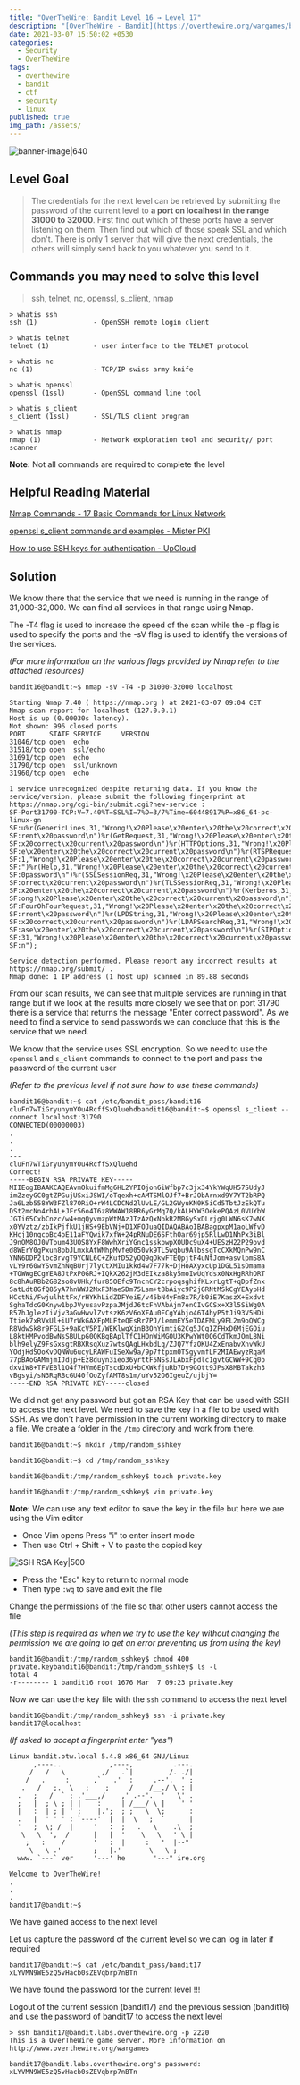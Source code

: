```yaml
---
title: "OverTheWire: Bandit Level 16 → Level 17"
description: "[OverTheWire - Bandit](https://overthewire.org/wargames/bandit/bandit17.html)"
date: 2021-03-07 15:50:02 +0530
categories:
  - Security
  - OverTheWire
tags:
  - overthewire
  - bandit
  - ctf
  - security
  - linux
published: true
img_path: /assets/
---
```


![banner-image|640](overthewire-banner.png)

## Level Goal

> The credentials for the next level can be retrieved by submitting the password of the current level to **a port on localhost in the range 31000 to 32000**. First find out which of these ports have a server listening on them. Then find out which of those speak SSL and which don't. There is only 1 server that will give the next credentials, the others will simply send back to you whatever you send to it.

## Commands you may need to solve this level

> ssh, telnet, nc, openssl, s_client, nmap

```
> whatis ssh  
ssh (1)              - OpenSSH remote login client  

> whatis telnet  
telnet (1)           - user interface to the TELNET protocol  

> whatis nc      
nc (1)               - TCP/IP swiss army knife  

> whatis openssl  
openssl (1ssl)       - OpenSSL command line tool  

> whatis s_client  
s_client (1ssl)      - SSL/TLS client program  

> whatis nmap      
nmap (1)             - Network exploration tool and security/ port scanner
```

**Note:** Not all commands are required to complete the level

## Helpful Reading Material

[Nmap Commands - 17 Basic Commands for Linux Network](https://phoenixnap.com/kb/nmap-command-linux-examples)

[openssl s_client commands and examples - Mister PKI](https://www.misterpki.com/openssl-s-client/)

[How to use SSH keys for authentication - UpCloud](https://upcloud.com/community/tutorials/use-ssh-keys-authentication/)

## Solution

We know there that the service that we need is running in the range of 31,000-32,000. We can find all services in that range using Nmap.

The -T4 flag is used to increase the speed of the scan while the -p flag is used to specify the ports and the -sV flag is used to identify the versions of the services.

_(For more information on the various flags provided by Nmap refer to the attached resources)_

```
bandit16@bandit:~$ nmap -sV -T4 -p 31000-32000 localhost

Starting Nmap 7.40 ( https://nmap.org ) at 2021-03-07 09:04 CET
Nmap scan report for localhost (127.0.0.1)
Host is up (0.00030s latency).
Not shown: 996 closed ports
PORT      STATE SERVICE     VERSION
31046/tcp open  echo
31518/tcp open  ssl/echo
31691/tcp open  echo
31790/tcp open  ssl/unknown
31960/tcp open  echo

1 service unrecognized despite returning data. If you know the service/version, please submit the following fingerprint at https://nmap.org/cgi-bin/submit.cgi?new-service :
SF-Port31790-TCP:V=7.40%T=SSL%I=7%D=3/7%Time=60448917%P=x86_64-pc-linux-gn
SF:u%r(GenericLines,31,"Wrong!\x20Please\x20enter\x20the\x20correct\x20cur
SF:rent\x20password\n")%r(GetRequest,31,"Wrong!\x20Please\x20enter\x20the\
SF:x20correct\x20current\x20password\n")%r(HTTPOptions,31,"Wrong!\x20Pleas
SF:e\x20enter\x20the\x20correct\x20current\x20password\n")%r(RTSPRequest,3
SF:1,"Wrong!\x20Please\x20enter\x20the\x20correct\x20current\x20password\n
SF:")%r(Help,31,"Wrong!\x20Please\x20enter\x20the\x20correct\x20current\x2
SF:0password\n")%r(SSLSessionReq,31,"Wrong!\x20Please\x20enter\x20the\x20c
SF:orrect\x20current\x20password\n")%r(TLSSessionReq,31,"Wrong!\x20Please\
SF:x20enter\x20the\x20correct\x20current\x20password\n")%r(Kerberos,31,"Wr
SF:ong!\x20Please\x20enter\x20the\x20correct\x20current\x20password\n")%r(
SF:FourOhFourRequest,31,"Wrong!\x20Please\x20enter\x20the\x20correct\x20cu
SF:rrent\x20password\n")%r(LPDString,31,"Wrong!\x20Please\x20enter\x20the\
SF:x20correct\x20current\x20password\n")%r(LDAPSearchReq,31,"Wrong!\x20Ple
SF:ase\x20enter\x20the\x20correct\x20current\x20password\n")%r(SIPOptions,
SF:31,"Wrong!\x20Please\x20enter\x20the\x20correct\x20current\x20password\
SF:n");

Service detection performed. Please report any incorrect results at https://nmap.org/submit/ .
Nmap done: 1 IP address (1 host up) scanned in 89.88 seconds
```

From our scan results, we can see that multiple services are running in that range but if we look at the results more closely we see that on port 31790 there is a service that returns the message "Enter correct password". As we need to find a service to send passwords we can conclude that this is the service that we need.

We know that the service uses SSL encryption. So we need to use the `openssl` and `s_client` commands to connect to the port and pass the password of the current user

_(Refer to the previous level if not sure how to use these commands)_

```
bandit16@bandit:~$ cat /etc/bandit_pass/bandit16  
cluFn7wTiGryunymYOu4RcffSxQluehdbandit16@bandit:~$ openssl s_client --connect localhost:31790  
CONNECTED(00000003)  
.  
.  
.  
---  
cluFn7wTiGryunymYOu4RcffSxQluehd  
Correct!  
-----BEGIN RSA PRIVATE KEY-----  
MIIEogIBAAKCAQEAvmOkuifmMg6HL2YPIOjon6iWfbp7c3jx34YkYWqUH57SUdyJ  
imZzeyGC0gtZPGujUSxiJSWI/oTqexh+cAMTSMlOJf7+BrJObArnxd9Y7YT2bRPQ  
Ja6Lzb558YW3FZl87ORiO+rW4LCDCNd2lUvLE/GL2GWyuKN0K5iCd5TbtJzEkQTu  
DSt2mcNn4rhAL+JFr56o4T6z8WWAW18BR6yGrMq7Q/kALHYW3OekePQAzL0VUYbW  
JGTi65CxbCnzc/w4+mqQyvmzpWtMAzJTzAzQxNbkR2MBGySxDLrjg0LWN6sK7wNX  
x0YVztz/zbIkPjfkU1jHS+9EbVNj+D1XFOJuaQIDAQABAoIBABagpxpM1aoLWfvD  
KHcj10nqcoBc4oE11aFYQwik7xfW+24pRNuDE6SFthOar69jp5RlLwD1NhPx3iBl  
J9nOM8OJ0VToum43UOS8YxF8WwhXriYGnc1sskbwpXOUDc9uX4+UESzH22P29ovd  
d8WErY0gPxun8pbJLmxkAtWNhpMvfe0050vk9TL5wqbu9AlbssgTcCXkMQnPw9nC  
YNN6DDP2lbcBrvgT9YCNL6C+ZKufD52yOQ9qOkwFTEQpjtF4uNtJom+asvlpmS8A  
vLY9r60wYSvmZhNqBUrj7lyCtXMIu1kkd4w7F77k+DjHoAXyxcUp1DGL51sOmama  
+TOWWgECgYEA8JtPxP0GRJ+IQkX262jM3dEIkza8ky5moIwUqYdsx0NxHgRRhORT  
8c8hAuRBb2G82so8vUHk/fur85OEfc9TncnCY2crpoqsghifKLxrLgtT+qDpfZnx  
SatLdt8GfQ85yA7hnWWJ2MxF3NaeSDm75Lsm+tBbAiyc9P2jGRNtMSkCgYEAypHd  
HCctNi/FwjulhttFx/rHYKhLidZDFYeiE/v45bN4yFm8x7R/b0iE7KaszX+Exdvt  
SghaTdcG0Knyw1bpJVyusavPzpaJMjdJ6tcFhVAbAjm7enCIvGCSx+X3l5SiWg0A  
R57hJglezIiVjv3aGwHwvlZvtszK6zV6oXFAu0ECgYAbjo46T4hyP5tJi93V5HDi  
Ttiek7xRVxUl+iU7rWkGAXFpMLFteQEsRr7PJ/lemmEY5eTDAFMLy9FL2m9oQWCg  
R8VdwSk8r9FGLS+9aKcV5PI/WEKlwgXinB3OhYimtiG2Cg5JCqIZFHxD6MjEGOiu  
L8ktHMPvodBwNsSBULpG0QKBgBAplTfC1HOnWiMGOU3KPwYWt0O6CdTkmJOmL8Ni  
blh9elyZ9FsGxsgtRBXRsqXuz7wtsQAgLHxbdLq/ZJQ7YfzOKU4ZxEnabvXnvWkU  
YOdjHdSOoKvDQNWu6ucyLRAWFuISeXw9a/9p7ftpxm0TSgyvmfLF2MIAEwyzRqaM  
77pBAoGAMmjmIJdjp+Ez8duyn3ieo36yrttF5NSsJLAbxFpdlc1gvtGCWW+9Cq0b  
dxviW8+TFVEBl1O4f7HVm6EpTscdDxU+bCXWkfjuRb7Dy9GOtt9JPsX8MBTakzh3  
vBgsyi/sN3RqRBcGU40fOoZyfAMT8s1m/uYv52O6IgeuZ/ujbjY=  
-----END RSA PRIVATE KEY-----closed
```

We did not get any password but got an RSA Key that can be used with SSH to access the next level. We need to save the key in a file to be used with SSH. As we don't have permission in the current working directory to make a file. We create a folder in the `/tmp` directory and work from there.

```
bandit16@bandit:~$ mkdir /tmp/random_sshkey

bandit16@bandit:~$ cd /tmp/random_sshkey

bandit16@bandit:/tmp/random_sshkey$ touch private.key

bandit16@bandit:/tmp/random_sshkey$ vim private.key
```

**Note:** We can use any text editor to save the key in the file but here we are using the Vim editor

*   Once Vim opens Press "i" to enter insert mode
*   Then use Ctrl + Shift + V to paste the copied key

![SSH RSA Key|500](images/bandit-16-17/ssh-rsa-key.png)

*   Press the "Esc" key to return to normal mode
*   Then type `:wq` to save and exit the file

Change the permissions of the file so that other users cannot access the file

_(This step is required as when we try to use the key without changing the permission we are going to get an error preventing us from using the key)_

```
bandit16@bandit:/tmp/random_sshkey$ chmod 400 private.keybandit16@bandit:/tmp/random_sshkey$ ls -l  
total 4  
-r-------- 1 bandit16 root 1676 Mar  7 09:23 private.key
```

Now we can use the key file with the `ssh` command to access the next level

```
bandit16@bandit:/tmp/random_sshkey$ ssh -i private.key 
bandit17@localhost
```

_(If asked to accept a fingerprint enter "yes")_

```
Linux bandit.otw.local 5.4.8 x86_64 GNU/Linux      
	  ,----..            ,----,          .---.
     /   /   \         ,/   .`|         /. ./|
    /   .     :      ,`   .'  :     .--'.  ' ;
   .   /   ;.  \   ;    ;     /    /__./ \ : |
  .   ;   /  ` ; .'___,/    ,' .--'.  '   \' .
  ;   |  ; \ ; | |    :     | /___/ \ |    ' '
  |   :  | ; | ' ;    |.';  ; ;   \  \;      :
  .   |  ' ' ' : `----'  |  |  \   ;  `      |
  '   ;  \; /  |     '   :  ;   .   \    .\  ;
   \   \  ',  /      |   |  '    \   \   ' \ |
    ;   :    /       '   :  |     :   '  |--"
     \   \ .'        ;   |.'       \   \ ;
  www. `---` ver     '---' he       '---" ire.org
  
Welcome to OverTheWire!
.
.
.
bandit17@bandit:~$
```

We have gained access to the next level

Let us capture the password of the current level so we can log in later if required

```
bandit17@bandit:~$ cat /etc/bandit_pass/bandit17  
xLYVMN9WE5zQ5vHacb0sZEVqbrp7nBTn
```

We have found the password for the current level !!!

Logout of the current session (bandit17) and the previous session (bandit16) and use the password of bandit17 to access the next level

```
> ssh bandit17@bandit.labs.overthewire.org -p 2220  
This is a OverTheWire game server. More information on http://www.overthewire.org/wargames

bandit17@bandit.labs.overthewire.org's password: xLYVMN9WE5zQ5vHacb0sZEVqbrp7nBTn
```